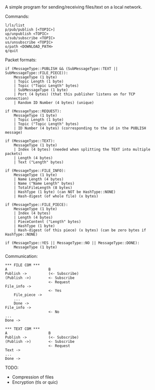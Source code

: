 A simple program for sending/receiving files/text on a local network.

Commands:

    l/ls/list
    p/pub/publish [<TOPIC>]
    up/unpublish <TOPIC>
    s/sub/subscribe <TOPIC>
    us/unsubscribe <TOPIC>
    o/path <DOWNLOAD_PATH>
    q/quit

Packet formats:

    if (MessageType::PUBLISH && (SubMessageType::TEXT || SubMessageType::FILE_PIECE)):
        MessageType (1 byte)
        | Topic Length (1 byte)
        | Topic ("Topic Length" bytes)
        | SubMessageType (1 byte)
        | Port (4 bytes) (that this publisher listens on for TCP connection)
        | Random ID Number (4 bytes) (unique)

    if (MessageType::REQUEST):
        MessageType (1 byte)
        | Topic Length (1 byte)
        | Topic ("Topic Length" bytes)
        | ID Number (4 bytes) (corresponding to the id in the PUBLISH message)

    if (MessageType::TEXT):
        MessageType (1 byte)
        | Index (4 bytes) (needed when splitting the TEXT into multiple packets)
        | Length (4 bytes)
        | Text ("Length" bytes)

    if (MessageType::FILE_INFO):
        MessageType (1 byte)
        | Name Length (4 bytes)
        | Name ("Name Length" bytes)
        | TotalFileLength (8 bytes)
        | HashType (1 byte) (can NOT be HashType::NONE)
        | Hash-digest (of whole file) (x bytes)
        
    if (MessageType::FILE_PIECE):
        MessageType (1 byte)
        | Index (4 bytes)
        | Length (4 bytes)
        | PieceContent ("Length" bytes)
        | HashType (1 byte)
        | Hash-digest (of this piece) (x bytes) (can be zero bytes if HashType::NONE)
        
    if (MessageType::YES || MessageType::NO || MessageType::DONE):
        MessageType (1 byte)

Communication:

    *** FILE COM ***
    A                   B
    Publish ->          (<- Subscribe)
    (Publish ->)        <- Subscribe
                        <- Request
    File_info ->
                        <- Yes
        File_piece ->
        ...
        Done ->
    File_info ->        
                        <- No
    ...
    Done ->

    *** TEXT COM ***
    A                   B
    Publish ->          (<- Subscribe)
    (Publish ->)        <- Subscribe
                        <- Request
    Text ->
    ...
    Done ->

TODO:
* Compression of files
* Encryption (tls or quic)
